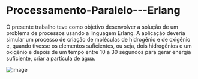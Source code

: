 # Processamento-Paralelo---Erlang

O presente trabalho teve como objetivo desenvolver a solução de um
problema de processos usando a linguagem Erlang. A aplicação deveria simular um
processo de criação de moléculas de hidrogênio e de oxigênio e, quando tivesse os
elementos suficientes, ou seja, dois hidrogênios e um oxigênio e depois de um
tempo entre 10 a 30 segundos para gerar energia suficiente, criar a partícula de
água.

![image](https://user-images.githubusercontent.com/63029905/146653725-0628b92c-2d36-4efe-b333-680ee91f30e0.png)
